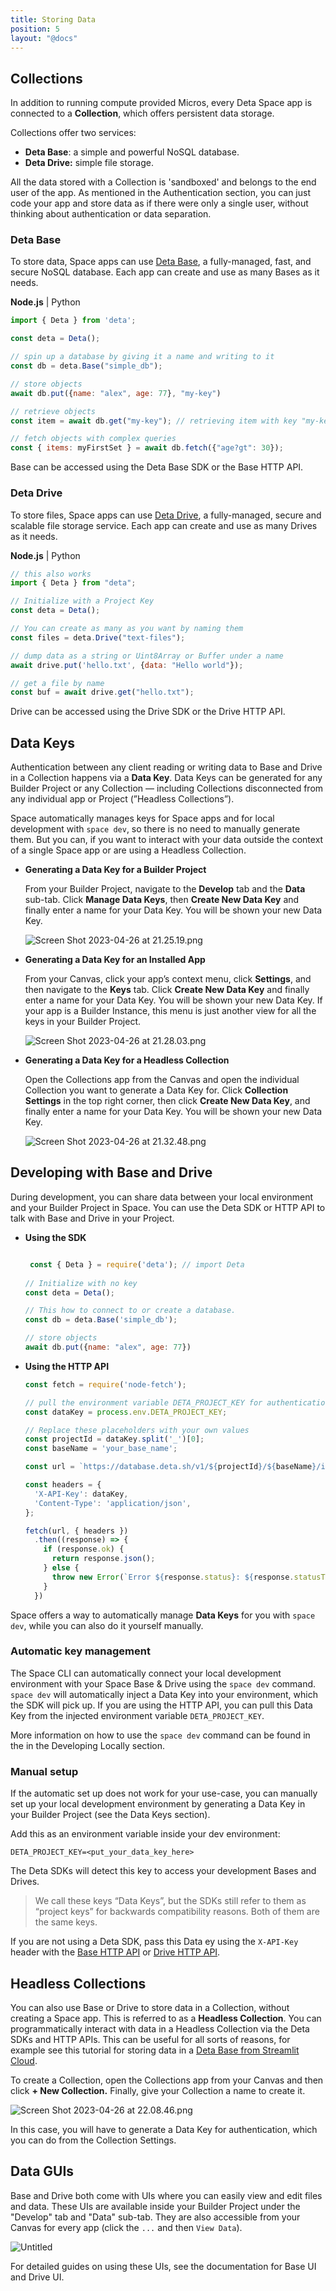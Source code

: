 ```yaml
---
title: Storing Data
position: 5
layout: "@docs"
---
```


## Collections

In addition to running compute provided Micros, every Deta Space app is connected to a ********************Collection********************, which offers persistent data storage. 

Collections offer two services:

- **Deta Base**: a simple and powerful NoSQL database.
- **Deta Drive:** simple file storage.

All the data stored with a Collection is 'sandboxed' and belongs to the end user of the app. As mentioned in the Authentication section, you can just code your app and store data as if there were only a single user, without thinking about authentication or data separation.

### Deta Base

To store data, Space apps can use [Deta Base](https://www.notion.so/docs/en/reference/base/about), a fully-managed, fast, and secure NoSQL database. Each app can create and use as many Bases as it needs. 

**Node.js**  | Python

```jsx
import { Deta } from 'deta';

const deta = Deta();

// spin up a database by giving it a name and writing to it
const db = deta.Base("simple_db");

// store objects
await db.put({name: "alex", age: 77}, "my-key")

// retrieve objects
const item = await db.get("my-key"); // retrieving item with key "my-key"

// fetch objects with complex queries
const { items: myFirstSet } = await db.fetch({"age?gt": 30});
```

Base can be accessed using the Deta Base SDK or the Base HTTP API.

### Deta Drive

To store files, Space apps can use [Deta Drive](https://www.notion.so/docs/en/reference/drive/about), a fully-managed, secure and scalable file storage service. Each app can create and use as many Drives as it needs. 

**Node.js**  | Python

```jsx
// this also works
import { Deta } from "deta";

// Initialize with a Project Key
const deta = Deta();

// You can create as many as you want by naming them
const files = deta.Drive("text-files");

// dump data as a string or Uint8Array or Buffer under a name
await drive.put('hello.txt', {data: "Hello world"});

// get a file by name
const buf = await drive.get("hello.txt");

```

Drive can be accessed using the Drive SDK or the Drive HTTP API.

## Data Keys

Authentication between any client reading or writing data to Base and Drive in a Collection happens via a **Data Key**. Data Keys can be generated for any Builder Project or any Collection — including Collections disconnected from any individual app or Project (”Headless Collections”). 

Space automatically manages keys for Space apps and for local development with `space dev`, so there is no need to manually generate them. But you can, if you want to interact with your data outside the context of a single Space app or are using a Headless Collection.

- **Generating a Data Key for a Builder Project**
    
    From your Builder Project, navigate to the **Develop** tab and the **********Data********** sub-tab. Click ********************************Manage Data Keys********************************, then **************************************Create New Data Key************************************** and finally enter a name for your Data Key. You will be shown your new Data Key.
    
    ![Screen Shot 2023-04-26 at 21.25.19.png](Data%20Storage%2069689dbcc4b74fd9a788c2b7c83c53ba/Screen_Shot_2023-04-26_at_21.25.19.png)
    
- **Generating a Data Key for an Installed App**
    
    From your Canvas, click your app’s context menu, click ****************Settings****************, and then navigate to the ********Keys******** tab. Click **************************************Create New Data Key************************************** and finally enter a name for your Data Key. You will be shown your new Data Key. If your app is a Builder Instance, this menu is just another view for all the keys in your Builder Project.
    
    ![Screen Shot 2023-04-26 at 21.28.03.png](Data%20Storage%2069689dbcc4b74fd9a788c2b7c83c53ba/Screen_Shot_2023-04-26_at_21.28.03.png)
    
- **Generating a Data Key for a Headless Collection**
    
    Open the Collections app from the Canvas and open the individual Collection you want to generate a Data Key for. Click **Collection Settings** in the top right corner, then click **Create New Data Key**, and finally enter a name for your Data Key. You will be shown your new Data Key.
    
    ![Screen Shot 2023-04-26 at 21.32.48.png](Data%20Storage%2069689dbcc4b74fd9a788c2b7c83c53ba/Screen_Shot_2023-04-26_at_21.32.48.png)
    

## Developing with Base and Drive

During development, you can share data between your local environment and your Builder Project in Space. You can use the Deta SDK or HTTP API to talk with Base and Drive in your  Project.

- **************************Using the SDK**************************
    
    ```jsx
    
     const { Deta } = require('deta'); // import Deta
        
    // Initialize with no key
    const deta = Deta();
    
    // This how to connect to or create a database.
    const db = deta.Base('simple_db');
    
    // store objects
    await db.put({name: "alex", age: 77})
    ```
    
- **Using the HTTP API**
    
    ```jsx
    const fetch = require('node-fetch');
    
    // pull the environment variable DETA_PROJECT_KEY for authentication
    const dataKey = process.env.DETA_PROJECT_KEY;
    
    // Replace these placeholders with your own values
    const projectId = dataKey.split('_')[0];
    const baseName = 'your_base_name';
    
    const url = `https://database.deta.sh/v1/${projectId}/${baseName}/items`;
    
    const headers = {
      'X-API-Key': dataKey,
      'Content-Type': 'application/json',
    };
    
    fetch(url, { headers })
      .then((response) => {
        if (response.ok) {
          return response.json();
        } else {
          throw new Error(`Error ${response.status}: ${response.statusText}`);
        }
      })
    ```
    

Space offers a way to automatically manage **Data Keys** for you with `space dev`, while you can also do it yourself manually.

### Automatic key management

The Space CLI can automatically connect your local development environment with your Space Base & Drive using the `space dev` command. `space dev` will automatically inject a Data Key into your environment, which the SDK will pick up. If you are using the HTTP API, you can pull this Data Key from the injected environment variable `DETA_PROJECT_KEY`.

More information on how to use the `space dev` command can be found in the in the Developing Locally section.

### Manual setup

If the automatic set up does not work for your use-case, you can manually set up your local development environment by generating a Data Key in your Builder Project (see the Data Keys section).

Add this as an environment variable inside your dev environment:

```
DETA_PROJECT_KEY=<put_your_data_key_here>
```

The Deta SDKs will detect this key to access your development Bases and Drives.

> We call these keys “Data Keys”, but the SDKs still refer to them as “project keys” for backwards compatibility reasons. Both of them are the same keys.
> 

If you are not using a Deta SDK, pass this Data ey using the `X-API-Key` header with the [Base HTTP API](https://www.notion.so/docs/en/reference/base/HTTP#auth) or [Drive HTTP API](https://www.notion.so/docs/en/reference/drive/HTTP#auth).

## Headless Collections

You can also use Base or Drive to store data in a Collection, without creating a Space app. This is referred to as a **************************************Headless Collection**************************************. You can programmatically interact with data in a Headless Collection via the Deta SDKs and HTTP APIs. This can be useful for all sorts of reasons, for example see this tutorial for storing data in a [Deta Base from Streamlit Cloud](https://docs.streamlit.io/knowledge-base/tutorials/databases/deta-base).

To create a Collection, open the Collections app from your Canvas and then click **********************************+ New Collection.********************************** Finally, give your Collection a name to create it.

![Screen Shot 2023-04-26 at 22.08.46.png](Data%20Storage%2069689dbcc4b74fd9a788c2b7c83c53ba/Screen_Shot_2023-04-26_at_22.08.46.png)

In this case, you will have to generate a Data Key for authentication, which you can do from the Collection Settings.

## Data GUIs

Base and Drive both come with UIs where you can easily view and edit files and data. These UIs are available inside your Builder Project under the "Develop" tab and "Data" sub-tab. They are also accessible from your Canvas for every app (click the `...` and then `View Data`).

![Untitled](Data%20Storage%2069689dbcc4b74fd9a788c2b7c83c53ba/Untitled.png)

For detailed guides on using these UIs, see the documentation for Base UI and Drive UI.